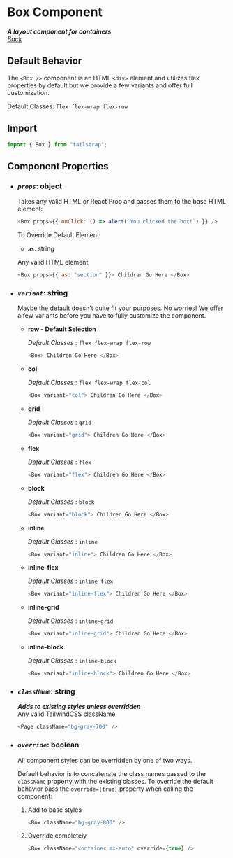 # Box Component

**_A layout component for containers_**  
_[Back](../TailStrap.MD)_

## Default Behavior

The `<Box />` component is an HTML `<div>` element and utilizes flex properties by default but we provide a few variants and offer full customization.

Default Classes: `flex flex-wrap flex-row`

## Import

```js
import { Box } from "tailstrap";
```

## Component Properties

- ### **_`props`_**: object

  Takes any valid HTML or React Prop and passes them to the base HTML element:

  ```js
  <Box props={{ onClick: () => alert(`You clicked the box!`) }} />
  ```

  To Override Default Element:

  - **_`as`_**: string

  Any valid HTML element

  ```js
  <Box props={{ as: "section" }}> Children Go Here </Box>
  ```

- ### **_`variant`_**: string

  Maybe the default doesn't quite fit your purposes. No worries! We offer a few variants before you have to fully customize the component.

  - **row - Default Selection**

    _Default Classes_ : `flex flex-wrap flex-row`

    ```js
    <Box> Children Go Here </Box>
    ```

  - **col**

    _Default Classes_ : `flex flex-wrap flex-col`

    ```js
    <Box variant="col"> Children Go Here </Box>
    ```

  - **grid**

    _Default Classes_ : `grid`

    ```js
    <Box variant="grid"> Children Go Here </Box>
    ```

  - **flex**

    _Default Classes_ : `flex`

    ```js
    <Box variant="flex"> Children Go Here </Box>
    ```

  - **block**

    _Default Classes_ : `block`

    ```js
    <Box variant="block"> Children Go Here </Box>
    ```

  - **inline**

    _Default Classes_ : `inline`

    ```js
    <Box variant="inline"> Children Go Here </Box>
    ```

  - **inline-flex**

    _Default Classes_ : `inline-flex`

    ```js
    <Box variant="inline-flex"> Children Go Here </Box>
    ```

  - **inline-grid**

    _Default Classes_ : `inline-grid`

    ```js
    <Box variant="inline-grid"> Children Go Here </Box>
    ```

  - **inline-block**

    _Default Classes_ : `inline-block`

    ```js
    <Box variant="inline-block"> Children Go Here </Box>
    ```

- ### **_`className`_**: string

  _**Adds to existing styles unless overridden**_  
   Any valid TailwindCSS className

  ```js
  <Page className="bg-gray-700" />
  ```

- ### **_`override`_**: boolean

  All component styles can be overridden by one of two ways.

  Default behavior is to concatenate the class names passed to the `className` property with the existing classes. To override the default behavior pass the `override={true}` property when calling the component:

  1. Add to base styles

     ```js
     <Box className="bg-gray-800" />
     ```

  2. Override completely

     ```js
     <Box className="container mx-auto" override={true} />
     ```
